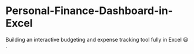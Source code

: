 # Personal-Finance-Dashboard-in-Excel
Building an interactive budgeting  and expense tracking tool fully in Excel 😃 .
